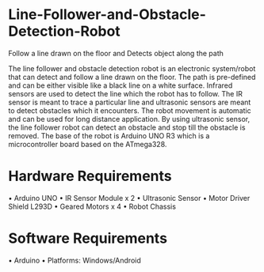 # Line-Follower-and-Obstacle-Detection-Robot
Follow a line drawn on the floor and Detects object along the path

The line follower and obstacle detection robot is an electronic system/robot that can detect and
follow a line drawn on the floor. The path is pre-defined and can be either visible like a black line
on a white surface. Infrared sensors are used to detect the line which the robot has to follow. The IR
sensor is meant to trace a particular line and ultrasonic sensors are meant to detect obstacles which
it encounters. The robot movement is automatic and can be used for long distance application. By
using ultrasonic sensor, the line follower robot can detect an obstacle and stop till the obstacle is
removed. The base of the robot is Arduino UNO R3 which is a microcontroller board based on the
ATmega328.

# Hardware Requirements

• Arduino UNO
• IR Sensor Module x 2
• Ultrasonic Sensor
• Motor Driver Shield L293D
• Geared Motors x 4
• Robot Chassis

# Software Requirements

• Arduino
• Platforms: Windows/Android
